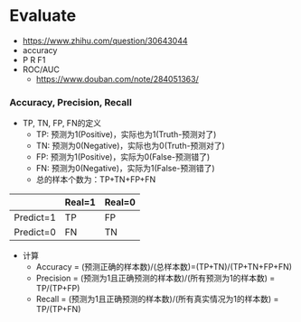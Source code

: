 # Evaluate
+ https://www.zhihu.com/question/30643044
+ accuracy
+ P R F1
+ ROC/AUC
	+ https://www.douban.com/note/284051363/

### Accuracy, Precision, Recall
+ TP, TN, FP, FN的定义
	+ TP: 预测为1(Positive)，实际也为1(Truth-预测对了)
	+ TN: 预测为0(Negative)，实际也为0(Truth-预测对了)
	+ FP: 预测为1(Positive)，实际为0(False-预测错了)
	+ FN: 预测为0(Negative)，实际为1(False-预测错了)
	+ 总的样本个数为：TP+TN+FP+FN


|  |Real=1 | Real=0|
|---|---|---|
|Predict=1 | TP | FP |
|Predict=0 | FN | TN|


+ 计算
	+ Accuracy = (预测正确的样本数)/(总样本数)=(TP+TN)/(TP+TN+FP+FN)
	+ Precision = (预测为1且正确预测的样本数)/(所有预测为1的样本数) = TP/(TP+FP)
	+ Recall = (预测为1且正确预测的样本数)/(所有真实情况为1的样本数) = TP/(TP+FN)